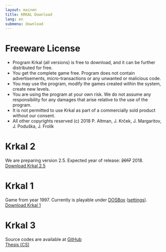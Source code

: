 ```yaml
---
layout: mainen
title: KRKAL Download
lang: en
submenu: download
---
```

# Freeware License

* Program Krkal (all versions) is free to download, and it can be further distributed for free. 
* You get the complete game free. Program does not contain advertisements, micro-transactions or any unwanted or malicious code.
* You may use the program, modify the games created within the system, create new levels. 
* You are using the program at your own risk. We do not assume any responsibility for any damages that arise relative to the use of the program.
* It is not permitted to use Krkal as part of a commercially sold product without our consent. 
* All other copyrights reserved (c) 2018 P. Altman, J. Krček, J. Margaritov, J. Poduška, J. Frolík

# Krkal 2

We are preparing version 2.5. Expected year of release: ~~2017~~ 2018.  
[Download Krkal 2.5]({{site.data.constants.krkal2DownloadUrl}})

# Krkal 1

Game from year 1997. Currently is playable under [DOSBox](http://www.dosbox.com/) ([settings](/en/k1dosbox.html)).  
[Download Krkal 1]({{site.data.constants.krkal1DownloadUrl}})

# Krkal 3

Source codes are available at [GitHub](https://github.com/HonzaMD/Krkal3)  
[Thesis (CS)](/dl/JazykProRizeni2DHer.pdf)
